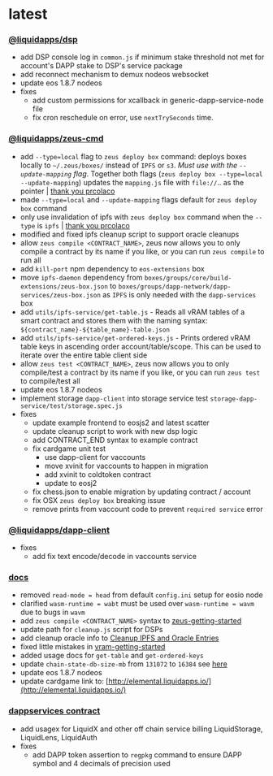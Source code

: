latest
========

### [@liquidapps/dsp](https://www.npmjs.com/package/@liquidapps/dsp)
- add DSP console log in `common.js` if minimum stake threshold not met for account's DAPP stake to DSP's service package
- add reconnect mechanism to demux nodeos websocket
- update eos 1.8.7 nodeos
- fixes
    - add custom permissions for xcallback in generic-dapp-service-node file
    - fix cron reschedule on error, use `nextTrySeconds` time.

### [@liquidapps/zeus-cmd](https://www.npmjs.com/package/@liquidapps/zeus-cmd)
- add `--type=local` flag to `zeus deploy box` command: deploys boxes locally to `~/.zeus/boxes/` instead of `IPFS` or `s3`. *Must use with the `--update-mapping` flag*. Together both flags (`zeus deploy box --type=local --update-mapping`) updates the `mapping.js` file with `file://`.. as the pointer | [thank you prcolaco](https://github.com/liquidapps-io/zeus-sdk/pull/11)
- made `--type=local` and `--update-mapping` flags default for `zeus deploy box` command
- only use invalidation of ipfs with `zeus deploy box` command when the `--type` is `ipfs` | [thank you prcolaco](https://github.com/liquidapps-io/zeus-sdk/pull/11)
- modified and fixed ipfs cleanup script to support oracle cleanups
- allow `zeus compile <CONTRACT_NAME>`, zeus now allows you to only compile a contract by its name if you like, or you can run `zeus compile` to run all
- add `kill-port` npm dependency to `eos-extensions` box
- move `ipfs-daemon` dependency from `boxes/groups/core/build-extensions/zeus-box.json` to `boxes/groups/dapp-network/dapp-services/zeus-box.json` as `IPFS` is only needed with the `dapp-services` box
- add `utils/ipfs-service/get-table.js` - Reads all vRAM tables of a smart contract and stores them with the naming syntax: `${contract_name}-${table_name}-table.json`
- add `utils/ipfs-service/get-ordered-keys.js` - Prints ordered vRAM table keys in ascending order account/table/scope.  This can be used to iterate over the entire table client side
- allow `zeus test <CONTRACT_NAME>`, zeus now allows you to only compile/test a contract by its name if you like, or you can run `zeus test` to compile/test all
- update eos 1.8.7 nodeos
- implement storage `dapp-client` into storage service test `storage-dapp-service/test/storage.spec.js`
- fixes
    - update example frontend to eosjs2 and latest scatter
    - update cleanup script to work with new dsp logic
    - add CONTRACT_END syntax to example contract
    - fix cardgame unit test
        - use dapp-client for vaccounts
        - move xvinit for vaccounts to happen in migration
        - add xvinit to coldtoken contract
        - update to eosj2
    - fix chess.json to enable migration by updating contract / account
    - fix OSX `zeus deploy box` breaking issue
    - remove prints from vaccount code to prevent `required service` error

### [@liquidapps/dapp-client](https://www.npmjs.com/package/@liquidapps/dapp-client)
- fixes
    - add fix text encode/decode in vaccounts service

### [docs](https://docs.liquidapps.io/en/stable/)
- removed `read-mode = head` from default `config.ini` setup for eosio node
- clarified `wasm-runtime = wabt` must be used over `wasm-runtime = wavm` due to bugs in `wavm`
- add `zeus compile <CONTRACT_NAME>` syntax to [zeus-getting-started](../developers/zeus-getting-started)
- update path for `cleanup.js` script for DSPs
- add cleanup oracle info to [Cleanup IPFS and Oracle Entries](../dsps/cleanup-ipfs-oracle-entries)
- fixed little mistakes in [vram-getting-started](../developers/vram-getting-started)
- added usage docs for `get-table` and `get-ordered-keys`
- update `chain-state-db-size-mb` from `131072` to `16384` see [here](https://github.com/EOSIO/eos/issues/7664#issuecomment-560266833)
- update eos 1.8.7 nodeos
- update cardgame link to: [http://elemental.liquidapps.io/](http://elemental.liquidapps.io/)

### [dappservices contract](http://bloks.io/account/dappservices)
- add usagex for LiquidX and other off chain service billing LiquidStorage, LiquidLens, LiquidAuth
- fixes
    - add DAPP token assertion to `regpkg` command to ensure DAPP symbol and 4 decimals of precision used
